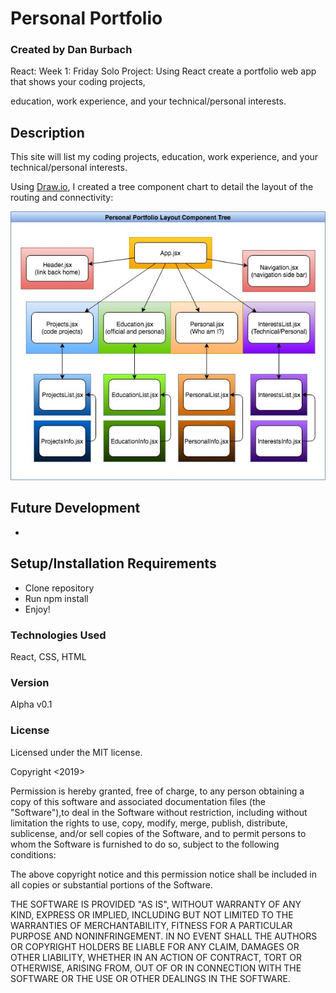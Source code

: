 # Personal Portfolio

### __Created by Dan Burbach__

React: Week 1: Friday Solo Project: Using React create a portfolio web app that shows your coding projects, 

education, work experience, and your technical/personal interests.

## __Description__

  This site will list my coding projects, education, work experience, and your technical/personal interests.

  Using [Draw.io](https://www.draw.io/), I created a tree component chart to detail the layout of the routing and connectivity:
  
  ![Component Tree](https://raw.githubusercontent.com/DanBurbach/PersonalPortfolio/master/src/assets/PersonalPortfolioTree.jpg)
  
## __Future Development__
  * 

## __Setup/Installation Requirements__

  * Clone repository
  * Run npm install
  * Enjoy!

### __Technologies Used__

  React, CSS, HTML
  
### __Version__

Alpha v0.1

### License
Licensed under the MIT license.

Copyright <2019> <Daniel Burbach>

Permission is hereby granted, free of charge, to any person obtaining a copy of this software and associated documentation files (the "Software"),to deal in the Software without restriction, including without limitation the rights to use, copy, modify, merge, publish, distribute, sublicense,
and/or sell copies of the Software, and to permit persons to whom the Software is furnished to do so, subject to the following conditions:

The above copyright notice and this permission notice shall be included in all copies or substantial portions of the Software.

THE SOFTWARE IS PROVIDED "AS IS", WITHOUT WARRANTY OF ANY KIND, EXPRESS OR IMPLIED, INCLUDING BUT NOT LIMITED TO THE WARRANTIES OF MERCHANTABILITY,
FITNESS FOR A PARTICULAR PURPOSE AND NONINFRINGEMENT. IN NO EVENT SHALL THE AUTHORS OR COPYRIGHT HOLDERS BE LIABLE FOR ANY CLAIM, DAMAGES OR OTHER LIABILITY,
WHETHER IN AN ACTION OF CONTRACT, TORT OR OTHERWISE, ARISING FROM, OUT OF OR IN CONNECTION WITH THE SOFTWARE OR THE USE OR OTHER DEALINGS IN THE SOFTWARE.
